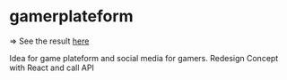 # gamerplateform

=> See the result [here](gamer-plateform.netlify.app)

Idea for game plateform and social media for gamers.
Redesign Concept with React and call API
